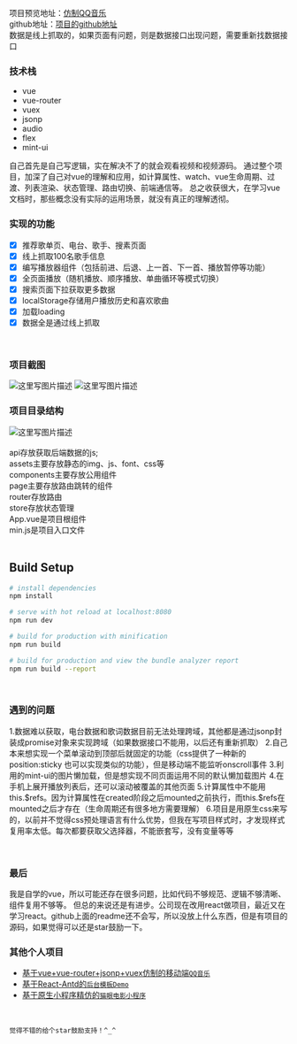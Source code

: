 项目预览地址：[仿制QQ音乐](https://zhangzhihao1996.github.io/vue-music-master/#/recommend)  
github地址：[项目的github地址](https://github.com/zhangZhiHao1996/vue-music-master)  
数据是线上抓取的，如果页面有问题，则是数据接口出现问题，需要重新找数据接口
<br/>

### 技术栈

 - vue
 - vue-router
 - vuex
 - jsonp
 - audio
 - flex
 - mint-ui

自己首先是自己写逻辑，实在解决不了的就会观看视频和视频源码。
通过整个项目，加深了自己对vue的理解和应用，如计算属性、watch、vue生命周期、过渡、列表渲染、状态管理、路由切换、前端通信等。
总之收获很大，在学习vue文档时，那些概念没有实际的运用场景，就没有真正的理解透彻。
<br/>

### 实现的功能

- [x] 推荐歌单页、电台、歌手、搜素页面
- [x] 线上抓取100名歌手信息
- [x] 编写播放器组件（包括前进、后退、上一首、下一首、播放暂停等功能）
- [x] 全页面播放（随机播放、顺序播放、单曲循环等模式切换）
- [x] 搜索页面下拉获取更多数据
- [x] localStorage存储用户播放历史和喜欢歌曲
- [x] 加载loading
- [x] 数据全是通过线上抓取
<br/>

### 项目截图
![这里写图片描述](https://img-blog.csdn.net/20180609154603638?watermark/2/text/aHR0cHM6Ly9ibG9nLmNzZG4ubmV0L3FxXzM3ODYwOTMw/font/5a6L5L2T/fontsize/400/fill/I0JBQkFCMA==/dissolve/70)
![这里写图片描述](https://img-blog.csdn.net/20180605204832864?watermark/2/text/aHR0cHM6Ly9ibG9nLmNzZG4ubmV0L3FxXzM3ODYwOTMw/font/5a6L5L2T/fontsize/400/fill/I0JBQkFCMA==/dissolve/70)
<br/>

### 项目目录结构
![这里写图片描述](https://img-blog.csdn.net/2018060520585074?watermark/2/text/aHR0cHM6Ly9ibG9nLmNzZG4ubmV0L3FxXzM3ODYwOTMw/font/5a6L5L2T/fontsize/400/fill/I0JBQkFCMA==/dissolve/70)  
<br/>
api存放获取后端数据的js;  
assets主要存放静态的img、js、font、css等  
components主要存放公用组件  
page主要存放路由跳转的组件  
router存放路由  
store存放状态管理  
App.vue是项目根组件  
min.js是项目入口文件  
<br/>

## Build Setup

``` bash
# install dependencies
npm install

# serve with hot reload at localhost:8080
npm run dev

# build for production with minification
npm run build

# build for production and view the bundle analyzer report
npm run build --report
```
<br/>

### 遇到的问题

 1.数据难以获取，电台数据和歌词数据目前无法处理跨域，其他都是通过jsonp封装成promise对象来实现跨域（如果数据接口不能用，以后还有重新抓取）
 2.自己本来想实现一个菜单滚动到顶部后就固定的功能（css提供了一种新的position:sticky 也可以实现类似的功能），但是移动端不能监听onscroll事件
 3.利用的mint-ui的图片懒加载，但是想实现不同页面运用不同的默认懒加载图片
 4.在手机上展开播放列表后，还可以滚动被覆盖的其他页面
 5.计算属性中不能用this.\$refs。因为计算属性在created阶段之后mounted之前执行，而this.\$refs在mounted之后才存在（生命周期还有很多地方需要理解）
 6.项目是用原生css来写的，以前并不觉得css预处理语言有什么优势，但我在写项目样式时，才发现样式复用率太低。每次都要获取父选择器，不能嵌套写，没有变量等等
 
<br/>

### 最后
我是自学的vue，所以可能还存在很多问题，比如代码不够规范、逻辑不够清晰、组件复用不够等。
但总的来说还是有进步。公司现在改用react做项目，最近又在学习react。github上面的readme还不会写，所以没放上什么东西，但是有项目的源码，如果觉得可以还是star鼓励一下。
<br/>


### 其他个人项目

- [基于vue+vue-router+jsonp+vuex仿制的移动端`QQ音乐`](https://github.com/zhangZhiHao1996/vue-music-master)
- [基于React-Antd的`后台模板Demo`](https://github.com/zhangZhiHao1996/react-admin-master)
- [基于原生小程序精仿的`猫眼电影小程序`](https://github.com/zhangZhiHao1996/weapp-movie-master)

<br/>


`觉得不错的给个star鼓励支持！^_^`



